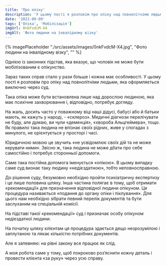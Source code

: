 ```yaml
---
title: 'Про опіку'
description: 'У цьому пості я розповім про опіку над повнолітніми людьми, яка оформляється виключно через суд'
date: '2022-09-09'
tags: ['Опіка', 'Мобілізація']
imgUrl: 0nkFvdcM-X4
imgAlt: 'Фото людини на інвалідному візку'
---
```


{% imagePlaceholder "./src/assets/images/0nkFvdcM-X4.jpg", "Фото людини на інвалідному візку", "" %}

Однією із законних підстав, яка вказує, що чоловік не може бути мобілізованим є опікунство.

Зараз таких справ стало у рази більше і кожна має особливості. У цьому пості я розповім про опіку над повнолітніми людьми, яка оформляється виключно через суд.

Така опіка може бути встановлена лише над дорослою людиною, яка має психічне захворювання і, відповідно, потребує догляду.

На жаль, досить часто у поважному віці наші дідусі, бабусі або й батьки мають, як кажуть у народі, - «склероз». Медичні діагнози перелічувати не буду, але думаю, ви чули «деменція», «хвороба Альцгеймера», тощо. Як правило така людина не впізнає своїх рідних, живе у спогадах з минулого, не орієнтується у просторі і часі.

Юридичною мовою це звучить «не усвідомлює своїх дій та не може керувати ними». Звісно ж, така людина не може дбати про себе самостійно і потребує сторонньої допомоги.

Саме така постійна допомога іменується «опікою». В цьому випадку саме суд визнає таку людину «недієздатною», тобто неповносправною.

До рішення суду, безумовно необхідно пройти психіатричну експертизу і це лише половина шляху. Інша частина полягає в тому, щоб отримати «рекомендації» для призначення відповідної людини опікуном. Ця процедура називається «подання до органу опіки і піклування». Для цього нам необхідно зібрати певний перелік документів та бути заслуханим на спеціальній комісії.

На підставі такої «рекомендації» суд і призначає особу опікуном недієздатної людини.

На початку шляху клієнтам ця процедура здається дещо незрозумілою і заплутаною та лякає кількістю потрібних документів.

Але я запевняю: на рівні закону все працює як слід.

А моя робота саме у тому, щоб покроково роз‘яснити кожну деталь і провести клієнта «за руку» через усю справу.
